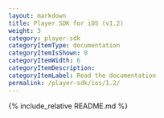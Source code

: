 ```yaml
---
layout: markdown
title: Player SDK for iOS (v1.2)
weight: 3
category: player-sdk
categoryItemType: documentation
categoryItemIsShown: 0
categoryItemWidth: 6
categoryItemDescription:
categoryItemLabel: Read the documentation
permalink: /player-sdk/ios/1.2/
---
```

{% include_relative README.md  %}
